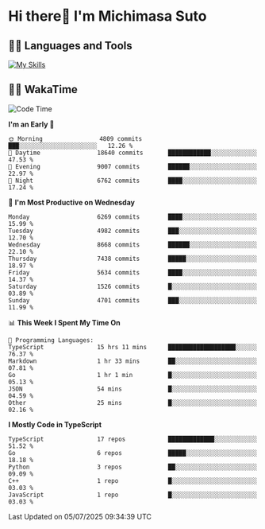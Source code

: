 # Hi there👋 I'm Michimasa Suto

## 🧑‍💻 Languages and Tools
[![My Skills](https://skillicons.dev/icons?i=ts,nextjs,react,go,python,aws,terraform)](https://skillicons.dev)

<!--
**Suto-Michimasa/Suto-Michimasa** is a ✨ _special_ ✨ repository because its `README.md` (this file) appears on your GitHub profile.

Here are some ideas to get you started:

- 🔭 I’m currently working on ...
- 🌱 I’m currently learning ...
- 👯 I’m looking to collaborate on ...
- 🤔 I’m looking for help with ...
- 💬 Ask me about ...
- 📫 How to reach me: ...
- 😄 Pronouns: ...
- ⚡ Fun fact: ...
-->
<!--
## 💎 Github Stats

<div>
  <img height="170" align="left" src="https://github-readme-stats.vercel.app/api?username=Suto-michimasa&count_private=true&show_icons=true&theme=dark" />
  <img height="170" src="https://github-readme-stats.vercel.app/api/top-langs/?username=Suto-michimasa&langs_count=8&layout=compact&theme=dark" />
</div>
-->
<!-- ## 🏆 GitHub Profile Trophy

<img width="800" src="https://github-profile-trophy.vercel.app/?username=Suto-michimasa&theme=onedark&no-frame=true"/>
 -->

## 🧑‍💻 WakaTime
<!--START_SECTION:waka-->
![Code Time](http://img.shields.io/badge/Code%20Time-1%2C057%20hrs%2033%20mins-blue)

**I'm an Early 🐤** 

```text
🌞 Morning                4809 commits        ███░░░░░░░░░░░░░░░░░░░░░░   12.26 % 
🌆 Daytime                18640 commits       ████████████░░░░░░░░░░░░░   47.53 % 
🌃 Evening                9007 commits        ██████░░░░░░░░░░░░░░░░░░░   22.97 % 
🌙 Night                  6762 commits        ████░░░░░░░░░░░░░░░░░░░░░   17.24 % 
```
📅 **I'm Most Productive on Wednesday** 

```text
Monday                   6269 commits        ████░░░░░░░░░░░░░░░░░░░░░   15.99 % 
Tuesday                  4982 commits        ███░░░░░░░░░░░░░░░░░░░░░░   12.70 % 
Wednesday                8668 commits        ██████░░░░░░░░░░░░░░░░░░░   22.10 % 
Thursday                 7438 commits        █████░░░░░░░░░░░░░░░░░░░░   18.97 % 
Friday                   5634 commits        ████░░░░░░░░░░░░░░░░░░░░░   14.37 % 
Saturday                 1526 commits        █░░░░░░░░░░░░░░░░░░░░░░░░   03.89 % 
Sunday                   4701 commits        ███░░░░░░░░░░░░░░░░░░░░░░   11.99 % 
```


📊 **This Week I Spent My Time On** 

```text
💬 Programming Languages: 
TypeScript               15 hrs 11 mins      ███████████████████░░░░░░   76.37 % 
Markdown                 1 hr 33 mins        ██░░░░░░░░░░░░░░░░░░░░░░░   07.81 % 
Go                       1 hr 1 min          █░░░░░░░░░░░░░░░░░░░░░░░░   05.13 % 
JSON                     54 mins             █░░░░░░░░░░░░░░░░░░░░░░░░   04.59 % 
Other                    25 mins             █░░░░░░░░░░░░░░░░░░░░░░░░   02.16 % 
```

**I Mostly Code in TypeScript** 

```text
TypeScript               17 repos            █████████████░░░░░░░░░░░░   51.52 % 
Go                       6 repos             █████░░░░░░░░░░░░░░░░░░░░   18.18 % 
Python                   3 repos             ██░░░░░░░░░░░░░░░░░░░░░░░   09.09 % 
C++                      1 repo              █░░░░░░░░░░░░░░░░░░░░░░░░   03.03 % 
JavaScript               1 repo              █░░░░░░░░░░░░░░░░░░░░░░░░   03.03 % 
```




 Last Updated on 05/07/2025 09:34:39 UTC
<!--END_SECTION:waka-->
